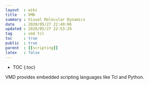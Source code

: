```yaml
---
layout  : wiki
title   : VMD
summary : Visual Molecular Dynamics
date    : 2020/05/27 22:49:06
updated : 2020/05/27 22:53:29
tag     : vmd tcl
toc     : true
public  : true
parent  : [[scripting]]
latex   : false
---
```

* TOC
{:toc}

VMD provides embedded scripting languages like Tcl and Python.
